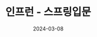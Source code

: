 ---
title: "인프런 - 스프링입문"
excerpt: "스프링 부트의 개념"

categories:
  - Springboot
tags:
  - [Springboot]

permalink: /weekly/springboot_03_08_p51/

toc: true
toc_sticky: true

date: 2024-03-08
last_modified_at: 2024-03-08
---